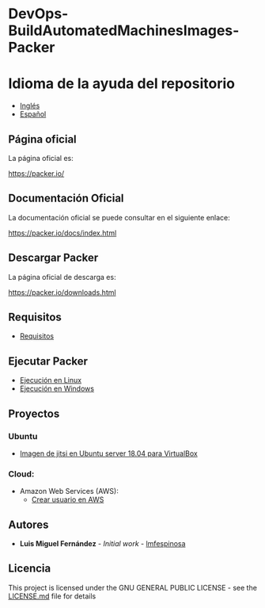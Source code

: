 # DevOps-BuildAutomatedMachinesImages-Packer

# Idioma de la ayuda del repositorio

* [Inglés](README.en-GB.md)
* [Español](README.md)

## Página oficial

La página oficial es:

https://packer.io/

## Documentación Oficial

La documentación oficial se puede consultar en el siguiente enlace:

https://packer.io/docs/index.html

## Descargar Packer

La página oficial de descarga es:

https://packer.io/downloads.html

## Requisitos

* [Requisitos](Documentation/es/Prerequisites/prerequisites.es-ES.md)

## Ejecutar Packer

* [Ejecución en Linux](Documentation/es/Execution/linux_execution.es-ES.md)
* [Ejecución en Windows](Documentation/es/Execution/windows_execution.es-ES.md)

## Proyectos

### Ubuntu

* [Imagen de jitsi en Ubuntu server 18.04 para VirtualBox](Documentation/es/Projects/Ubuntu/ubuntu-18.04.4-server-amd64-VirtualBox/jitsi-meet/doc_jitsi-meet.es-ES.md)

### Cloud:

* Amazon Web Services (AWS):
    * [Crear usuario en AWS](Documentation/es/Projects/Cloud/AWS/Commons/doc_aws_create_user.es-ES.md)


## Autores

* **Luis Miguel Fernández** - *Initial work* - [lmfespinosa](https://github.com/lmfespinosa)

## Licencia

This project is licensed under the GNU GENERAL PUBLIC LICENSE - see the [LICENSE.md](LICENSE.md) file for details

